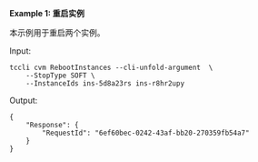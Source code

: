 **Example 1: 重启实例**

本示例用于重启两个实例。

Input: 

```
tccli cvm RebootInstances --cli-unfold-argument  \
    --StopType SOFT \
    --InstanceIds ins-5d8a23rs ins-r8hr2upy
```

Output: 
```
{
    "Response": {
        "RequestId": "6ef60bec-0242-43af-bb20-270359fb54a7"
    }
}
```

